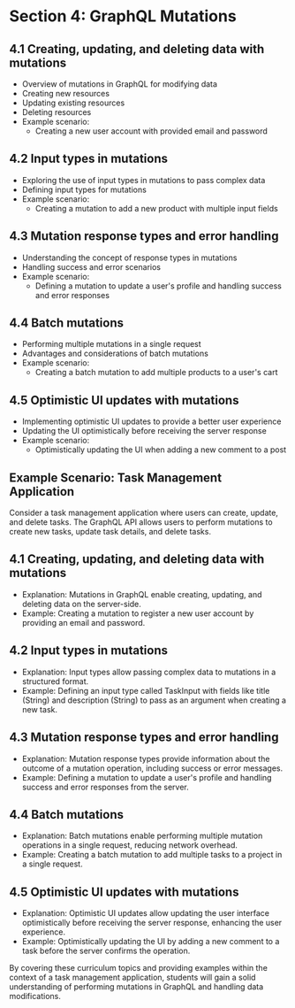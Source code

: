 # Section 4: GraphQL Mutations

## 4.1 Creating, updating, and deleting data with mutations

- Overview of mutations in GraphQL for modifying data
- Creating new resources
- Updating existing resources
- Deleting resources
- Example scenario:
    - Creating a new user account with provided email and password

## 4.2 Input types in mutations

- Exploring the use of input types in mutations to pass complex data
- Defining input types for mutations
- Example scenario:
    - Creating a mutation to add a new product with multiple input fields

## 4.3 Mutation response types and error handling

- Understanding the concept of response types in mutations
- Handling success and error scenarios
- Example scenario:
    - Defining a mutation to update a user's profile and handling success and error responses

## 4.4 Batch mutations

- Performing multiple mutations in a single request
- Advantages and considerations of batch mutations
- Example scenario:
    - Creating a batch mutation to add multiple products to a user's cart

## 4.5 Optimistic UI updates with mutations

- Implementing optimistic UI updates to provide a better user experience
- Updating the UI optimistically before receiving the server response
- Example scenario:
    - Optimistically updating the UI when adding a new comment to a post

## Example Scenario: Task Management Application

Consider a task management application where users can create, update, and delete tasks. The GraphQL API allows users to perform mutations to create new tasks, update task details, and delete tasks.

## 4.1 Creating, updating, and deleting data with mutations

- Explanation: Mutations in GraphQL enable creating, updating, and deleting data on the server-side.
- Example: Creating a mutation to register a new user account by providing an email and password.

## 4.2 Input types in mutations

- Explanation: Input types allow passing complex data to mutations in a structured format.
- Example: Defining an input type called TaskInput with fields like title (String) and description (String) to pass as an argument when creating a new task.

## 4.3 Mutation response types and error handling

- Explanation: Mutation response types provide information about the outcome of a mutation operation, including success or error messages.
- Example: Defining a mutation to update a user's profile and handling success and error responses from the server.

## 4.4 Batch mutations

- Explanation: Batch mutations enable performing multiple mutation operations in a single request, reducing network overhead.
- Example: Creating a batch mutation to add multiple tasks to a project in a single request.

## 4.5 Optimistic UI updates with mutations

- Explanation: Optimistic UI updates allow updating the user interface optimistically before receiving the server response, enhancing the user experience.
- Example: Optimistically updating the UI by adding a new comment to a task before the server confirms the operation.

By covering these curriculum topics and providing examples within the context of a task management application, students will gain a solid understanding of performing mutations in GraphQL and handling data modifications.
